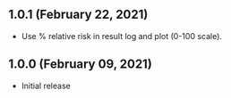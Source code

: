 ## 1.0.1 (February 22, 2021)

  * Use % relative risk in result log and plot (0-100 scale).

## 1.0.0 (February 09, 2021)

  * Initial release
